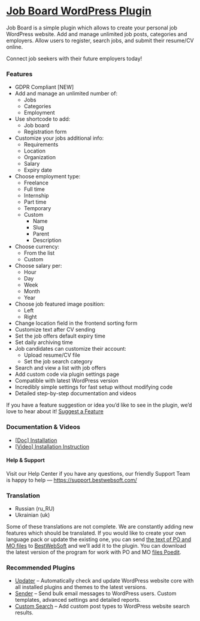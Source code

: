 <a href="https://bestwebsoft.com/products/wordpress/plugins/job-board/" target=_blank>Job Board WordPress Plugin</a>
========================

<p>Job Board is a simple plugin which allows to create your personal job WordPress website. Add and manage unlimited job posts, categories and employers. Allow users to register, search jobs, and submit their resume/CV online.</p>
<p>Connect job seekers with their future employers today!</p>
<p><span class="embed-youtube" style="text-align:center; display: block;"></span></p>
<h3>Features</h3>
<ul>
<li>GDPR Compliant [NEW]</li>
<li>Add and manage an unlimited number of:
<ul>
<li>Jobs</li>
<li>Categories</li>
<li>Employment</li>
</ul>
</li>
<li>Use shortcode to add:
<ul>
<li>Job board</li>
<li>Registration form</li>
</ul>
</li>
<li>Customize your jobs additional info:
<ul>
<li>Requirements</li>
<li>Location</li>
<li>Organization</li>
<li>Salary</li>
<li>Expiry date</li>
</ul>
</li>
<li>Choose employment type:
<ul>
<li>Freelance</li>
<li>Full time</li>
<li>Internship</li>
<li>Part time</li>
<li>Temporary</li>
<li>Custom
<ul>
<li>Name</li>
<li>Slug</li>
<li>Parent</li>
<li>Description</li>
</ul>
</li>
</ul>
</li>
<li>Choose currency:
<ul>
<li>From the list</li>
<li>Custom</li>
</ul>
</li>
<li>Choose salary per:
<ul>
<li>Hour</li>
<li>Day</li>
<li>Week</li>
<li>Month</li>
<li>Year</li>
</ul>
</li>
<li>Choose job featured image position:
<ul>
<li>Left</li>
<li>Right</li>
</ul>
</li>
<li>Change location field in the frontend sorting form</li>
<li>Customize text after CV sending</li>
<li>Set the job offers default expiry time</li>
<li>Set daily archiving time</li>
<li>Job candidates can customize their account:
<ul>
<li>Upload resume/CV file</li>
<li>Set the job search category</li>
</ul>
</li>
<li>Search and view a list with job offers</li>
<li>Add custom code via plugin settings page</li>
<li>Compatible with latest WordPress version</li>
<li>Incredibly simple settings for fast setup without modifying code</li>
<li>Detailed step-by-step documentation and videos</li>
</ul>
<p>If you have a feature suggestion or idea you&#8217;d like to see in the plugin, we&#8217;d love to hear about it! <a href="https://support.bestwebsoft.com/hc/en-us/requests/new" rel="nofollow">Suggest a Feature</a></p>
<h3>Documentation &amp; Videos</h3>
<ul>
<li><a href="https://docs.google.com/document/d/1-hvn6WRvWnOqj5v5pLUk7Awyu87lq5B_dO-Tv-MC9JQ/" rel="nofollow">[Doc] Installation</a></li>
<li><a href="https://www.youtube.com/watch?v=-5mDdQmDuIc" rel="nofollow">[Video] Installation Instruction</a></li>
</ul>
<h4>Help &amp; Support</h4>
<p>Visit our Help Center if you have any questions, our friendly Support Team is happy to help — <a href="https://support.bestwebsoft.com/" rel="nofollow">https://support.bestwebsoft.com/</a></p>
<h3>Translation</h3>
<ul>
<li>Russian (ru_RU)</li>
<li>Ukrainian (uk)</li>
</ul>
<p>Some of these translations are not complete. We are constantly adding new features which should be translated. If you would like to create your own language pack or update the existing one, you can send <a href="https://codex.wordpress.org/Translating_WordPress" rel="nofollow">the text of PO and MO files</a> to <a href="https://support.bestwebsoft.com/hc/en-us/requests/new" rel="nofollow">BestWebSoft</a> and we&#8217;ll add it to the plugin. You can download the latest version of the program for work with PO and MO <a href="https://www.poedit.net/download.php" rel="nofollow">files Poedit</a>.</p>
<h3>Recommended Plugins</h3>
<ul>
<li><a href="https://bestwebsoft.com/products/wordpress/plugins/updater/?k=c9514c3366ba95825f1470bfc8d75f4f" rel="nofollow">Updater</a> &#8211; Automatically check and update WordPress website core with all installed plugins and themes to the latest versions.</li>
<li><a href="https://bestwebsoft.com/products/wordpress/plugins/sender/?k=ccd218c6d916f9735e3de54ff210e4fe" rel="nofollow">Sender</a> &#8211; Send bulk email messages to WordPress users. Custom templates, advanced settings and detailed reports.</li>
<li><a href="https://bestwebsoft.com/products/wordpress/plugins/custom-search/?k=0320eef03b72c22f7448ab163f612a6d" rel="nofollow">Custom Search</a> &#8211; Add custom post types to WordPress website search results.</li>
</ul>
